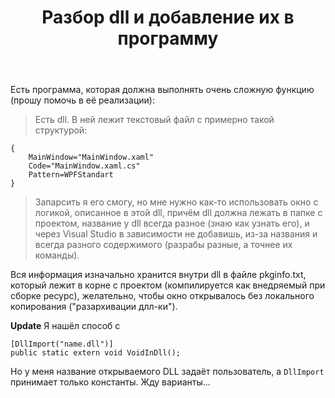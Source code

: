 ﻿---
title: "Разбор dll и добавление их в программу"
se.owner.user_id: 264042
se.owner.display_name: "Arasfon"
se.owner.link: "https://ru.stackoverflow.com/users/264042/arasfon"
se.link: "https://ru.stackoverflow.com/questions/794122/%d0%a0%d0%b0%d0%b7%d0%b1%d0%be%d1%80-dll-%d0%b8-%d0%b4%d0%be%d0%b1%d0%b0%d0%b2%d0%bb%d0%b5%d0%bd%d0%b8%d0%b5-%d0%b8%d1%85-%d0%b2-%d0%bf%d1%80%d0%be%d0%b3%d1%80%d0%b0%d0%bc%d0%bc%d1%83"
se.question_id: 794122
se.post_type: question
se.score: 1
---
<p>Есть программа, которая должна выполнять очень сложную функцию (прошу помочь в её реализации):</p>

<blockquote>
  <p>Есть dll. В ней лежит текстовый файл с примерно такой структурой:</p>
</blockquote>

<pre><code>{
    MainWindow="MainWindow.xaml"
    Code="MainWindow.xaml.cs"
    Pattern=WPFStandart
}
</code></pre>

<blockquote>
  <p>Запарсить я его смогу, но мне нужно как-то использовать окно с логикой, описанное в этой dll, причём dll должна лежать в папке с проектом, название у dll всегда разное (знаю как узнать его), и через Visual Studio в зависимости не добавишь, из-за названия и всегда разного содержимого (разрабы разные, а точнее их команды).</p>
</blockquote>

<p>Вся информация изначально хранится внутри dll в файле pkginfo.txt, который лежит в корне с проектом (компилируется как внедряемый при сборке ресурс), желательно, чтобы окно открывалось без локального копирования ("разархивации длл-ки").</p>

<p><strong>Update</strong>
Я нашёл способ с </p>

<pre><code>[DllImport("name.dll")]
public static extern void VoidInDll();
</code></pre>

<p>Но у меня название открываемого DLL задаёт пользователь, а <code>DllImport</code> принимает только константы. 
Жду варианты...</p>

